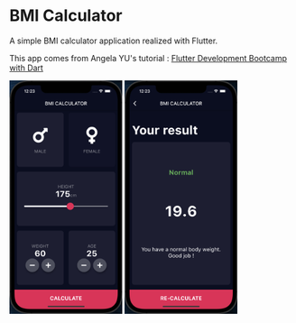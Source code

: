 # BMI Calculator

A simple BMI calculator application realized with Flutter.

This app comes from Angela YU's tutorial : [Flutter Development Bootcamp with Dart](https://www.udemy.com/course/flutter-bootcamp-with-dart/)

<img src="assets/input.png" width="200"> <img src="assets/result.png" width="200">
